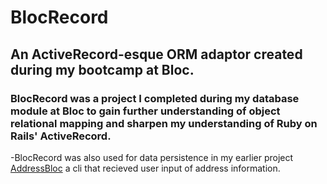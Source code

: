 # BlocRecord

## An ActiveRecord-esque ORM adaptor created during my bootcamp at Bloc.

### BlocRecord was a project I completed during my database module at Bloc to gain further understanding of object relational mapping and sharpen my understanding of Ruby on Rails' ActiveRecord.

  -BlocRecord was also used for data persistence in my earlier project [AddressBloc](https://github.com/Jdcorley/AddressBloc) a cli that recieved user input of address information.
